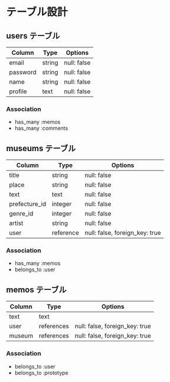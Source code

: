 # テーブル設計

## users テーブル

| Column     | Type   | Options     |
| ---------- | ------ | ----------- |
| email      | string | null: false |
| password   | string | null: false |
| name       | string | null: false |
| profile    | text   | null: false |

### Association

- has_many :memos
- has_many :comments

## museums テーブル

| Column        | Type      | Options                        |
| ----------    | --------- | ------------------------------ |
| title         | string    | null: false                    |
| place         | string    | null: false                    |
| text          | text      | null: false                    |
| prefecture_id | integer   | null: false                    |
| genre_id      | integer   | null: false                    |
| artist        | string    | null: false                    |
| user          | reference | null: false, foreign_key: true |

### Association

- has_many   :memos
- belongs_to :user

## memos テーブル

| Column    | Type       | Options                        |
| --------- | ---------- | ------------------------------ |
| text      | text       |                                |
| user      | references | null: false, foreign_key: true |
| museum    | references | null: false, foreign_key: true |

### Association

- belongs_to :user
- belongs_to :prototype